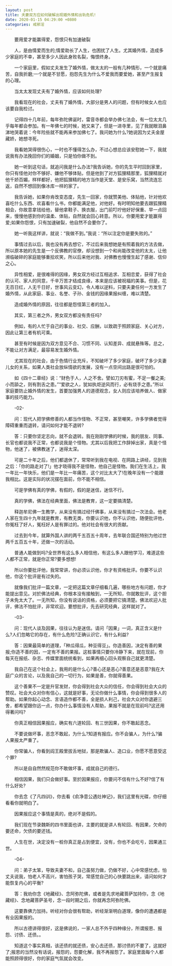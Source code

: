 ```yaml
---
layout: post
title: 夫妻双方应如何破解出现婚外情和出轨危机!
date: 2020-01-15 04:29:00 +0800
categories: 戒邪淫
---
```


　　要用爱才能赢得爱，怨恨只有加速破裂
　　人，是由情爱而生的;情爱助长了人生，也困扰了人生。尤其婚外情，造成多少家庭的不幸，甚至多少人因此身败名裂，悔恨终身。
　　一个家庭里，假如丈夫发生了婚外情，做太太的一般有几种情形，一个就是痛苦，自我折磨;一个就是不甘愿，抱怨先生为什么不爱我而要爱她，甚至产生报复的心理。
　　当太太发现丈夫有了婚外情，应该如何处理?
　　我看现在的社会，丈夫有了婚外情，大部分是男人的问题，但有时候女人也应该要自我检讨。
　　记得四十几年前，每年弥陀佛诞时，雷音寺都会举办佛七法会，有一位太太几乎每年都会参加。有一年佛七的时候，她又来了，但是一进寺里，见了我就眼泪鼻涕地哭着说：今年险些就不能再来参加佛七了。我问她为什么?她说因为丈夫金屋藏娇，她想寻死。
　　我看她哭得很伤心，一时也不懂得怎么办，不过心想总应该安慰她一下，我就说我有办法挽回你们的婚姻，只是怕你做不到。
　　她一听到这句话，就追问我是什么办法?我告诉她，你的先生平时回到家里，你只有怪他对你不够好、嫌他不够体贴，但是他到了对方狐狸精那里，狐狸精就对他千娇百媚，样样都好，他把狐狸精的地方当作是天堂、是安乐窝，当然流连忘返，自然不想回到像冰库一样的家了。
　　我告诉她，如果你肯改变态度，先生一回家，你就赞美他、体贴他，针对他欢喜吃什么东西、欢喜看什么书，你都能满足他，对他好。有时明知他要去跟狐狸精相会，你故意拿钱给他，替他拿鞋子、换衣服，出门前叮咛他好好保重、早一点回来，慢慢他感到你的温柔、体贴，自然就会回心转意。所以，你要用爱才能赢得爱;如果你怨恨，只有加速破裂，他自然不会要你了。
　　她一听我这样讲，就说：“我做不到。”我说：“所以注定你是要失败的。”
　　事情过去以后，我也没有再去想它，不过后来我想她是有照着我的方法去做，所以原本她的先生是一个反佛教的官僚，却没想到一个和尚能改变他的太太，让他濒临破碎的家庭能够重拾欢笑，所以后来他对我、对佛教也慢慢生起了感谢、信仰之心。
　　异性相爱，是很难得的因缘，男女双方经过互相追求、互相恋爱，获得了社会的认可、家人的同意，千辛万苦才结成良缘，本来是应该被祝福的美事。但是，花无百日红，人无千日好，世事风云变幻，令人难以逆料，只要夫妻任何一方发生了婚外情，从此家庭、事业、名誉、子孙、金钱的因缘果报纠缠，难以清楚。
　　造成婚外情的原因，往往都是怨怪第三者的加入。
　　其实，第三者之外，男女双方都没有责任吗?
　　例如，有的人忙于自己的事业、社交、应酬，以致疏于照顾家庭、关心对方，因此让第三者有机可乘。
　　甚至有时候是因为双方意见不合、习惯不同、认知差异、成就悬殊等。总之，不能让对方满足，最容易发生婚外情。
　　尤其现在的社会，由于色情行业充斥，不知破坏了多少家庭，破坏了多少夫妻儿女的关系，如果人类社会放纵情欲的发展，没有一点空间出路是很可怕的。
　　如《四十二章经》说：“财色于人，人之不舍。譬如刀刃有蜜，不足一餐之美;小而舔之，则有割舌之患。”“爱欲之人，犹如执炬逆风而行，必有烧手之患。”所以家庭要防止婚外情的发生，首要加强男人的道德观念，女人则应该培养做人、做家事的技巧能力。
　　-02-
　　问：现代人把学佛修善的人都当作怪物、不正常，甚至嘲笑，许多学佛者觉得障碍重重而退转，请问如何才能不退转?
　　答：只要你坚定志向，就不会退转。我在刚刚学佛的时候，我的朋友、同事、长官也都说我不正常，也都说我是个怪物。尤其以后我把工作辞掉出家，真是个怪物，他迷了，被佛教迷了，迷得太深。
　　可是二十年之后，他们都退休了，常常听到我在电视、在网路上讲经，见到我之后：「你的路走对了!」他才晓得我不是怪物，他自己是怪物。我们在生活上，我一年比一年快乐，他们是一年比一年痛苦，这个对比太大了!在晚年没有一个能跟我相比。这是实际的状况摆在面前，你不能不相信。
　　可是学佛有真的学佛，有假的，假的是迷信，迷信不行。
　　真的学佛，佛法在经典里面，佛法是教育，这一定要搞清楚。
　　释迦牟尼佛一生教学，从来没有搞过经忏佛事，从来没有搞过一次法会。他老人家在生四十九年就是教育，有教无类，你要认识他，你不认识他，随便批评他，你冤枉了好人，冤枉好人是有罪过的。他对社会有很大的贡献。
　　过去到今年，就算外国人讲的两千五百五十周年，去年联合国还特别为他过世两千五百五十年，还做一次的活动。
　　普通人能做到吗?全世界有这么多人相信他，有这么多人跟他学习，难道这些人都不正常，就是你正常?要多想想!
　　所以你要批评他，我常常讲，你必须认识他，你才有资格批评。你要不认识他，你这个批评是有过失的。
　　就像我们批评一篇文章，一定把这篇文章仔细看几遍，哪些地方有问题，你才能提出意见。对於佛法经典，你根本没有接触到，一无所知，你就敢批评，这个胆子未免太大了。一无所知，你没有说话的资格，必须要把它搞清楚。佛法欢迎人批评，佛法不怕批评，非常欢迎。要想批评，先去研究经典，这样就对了。
　　-03-
　　问：现代人谈及因果，往往认为是迷信。请问「因果」一词，真正含义是什么?人们忽略它的存在，有什么危险?正确认识它，有什么利益?
　　答：因果最简单的道理，「种瓜得瓜，种豆得豆」。你造善因，决定有善的果报;你造不善的因，一定有不善的果报。这桩事情只要你冷静下来，就在现前，你每天在报纸、杂志、传媒里面统统看到，如果再细心回头观察自己就更清楚。
　　我自己在这个社会上，我用的是什么心?善心还是恶心?善意还是恶意?我在大庭广众的言论，以及我自己的一切行为，如果是善，你就得善果。
　　这个善果不一定是升官发财，你会得到社会大众的信任，你会得到社会大众的赞叹。社会大众对你有信心，这就是好事，无论你做什么事情，你会得到很多人的帮助。如果你起心动念、言语造作都不善，全是损人利己，社会大众对你退避三舍，都希望跟你远一点，你办什么事情没有人帮助，果报不就是在现前吗?这还用得著问吗?
　　你真正相信因果报应，确实有六道轮回、有三世因果，你不敢起恶念。
　　不要说做坏事，恶念不敢起，为什么?知道有报应。你不会骗人，为什么?骗人果报太严重了。
　　你常骗人，你看到阎王殿里拔舌地狱，那是欺骗人、造口业，你愿不愿意受这个罪?
　　所以是自自然然规范你不敢做坏事，成就自己的德行。
　　相信因果，我们只会做好事。至於因果报应，你要问不信有什么不好?信了有什么好处?
　　你去念《了凡四训》，你去看《俞净意公遇灶神记》，我们这里有光碟，你仔细看看你就明白了。
　　因果报应这个事情是真的，绝对不是假的。
　　我们现在节录魏斯的四书里面也讲，主要的就是讲人有轮回、有因果，欠命的要还命，欠债的要还钱。
　　人生在世，决定没有一桩你真正是占到便宜，没有，你也不会吃亏，因果通三世。
　　-04-
　　问：弟子太笨，导致夫妻不和，自己虽努力做，仍做不好，心中常感忧虑，怕丈夫说我，怕老人不高兴，害怕孩子哭，常感觉自己的心快要跳出来，请问如何才能恢复内心的平衡?
　　答：我劝你念《地藏经》、念阿弥陀佛，或者是先求地藏菩萨加持你，念《地藏经》、念地藏菩萨圣号，念一段时期之后，你就再念阿弥陀佛。
　　这要靠佛力加持。听经对你会很有帮助，听经渐渐明白道理，像你的遭遇都是有业因果报的。
　　所以古德讲得很好，这是佛说的，一家人总不外乎四种缘分，所谓报恩、报怨、讨债、还债。。
　　知道这个事实真相，该还债的就还债，安心去还债，那讨债的不要了，这就好了;报恩的当然没有话说，报怨的，怨要化解，我不再报怨了。家庭里面每个人都能照顾得很好，你的家庭气氛就会改变。